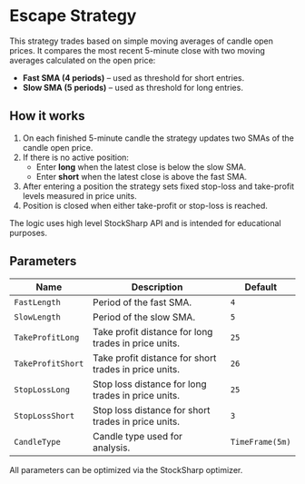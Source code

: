 # Escape Strategy

This strategy trades based on simple moving averages of candle open prices. It compares the most recent 5-minute close with two moving averages calculated on the open price:

- **Fast SMA (4 periods)** – used as threshold for short entries.
- **Slow SMA (5 periods)** – used as threshold for long entries.

## How it works

1. On each finished 5-minute candle the strategy updates two SMAs of the candle open price.
2. If there is no active position:
   - Enter **long** when the latest close is below the slow SMA.
   - Enter **short** when the latest close is above the fast SMA.
3. After entering a position the strategy sets fixed stop-loss and take-profit levels measured in price units.
4. Position is closed when either take-profit or stop-loss is reached.

The logic uses high level StockSharp API and is intended for educational purposes.

## Parameters

| Name | Description | Default |
|------|-------------|---------|
| `FastLength` | Period of the fast SMA. | `4` |
| `SlowLength` | Period of the slow SMA. | `5` |
| `TakeProfitLong` | Take profit distance for long trades in price units. | `25` |
| `TakeProfitShort` | Take profit distance for short trades in price units. | `26` |
| `StopLossLong` | Stop loss distance for long trades in price units. | `25` |
| `StopLossShort` | Stop loss distance for short trades in price units. | `3` |
| `CandleType` | Candle type used for analysis. | `TimeFrame(5m)` |

All parameters can be optimized via the StockSharp optimizer.
